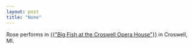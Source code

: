 ```yaml
---
layout: post
title: "None"
---
```

Rose performs in <a href="https://www.hillsdale.net/article/20150717/NEWS/150719282" target="_blank"> {{"Big Fish at the Croswell Opera House"}}</a> in Croswell, MI.
